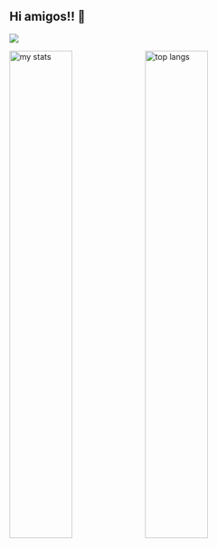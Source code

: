 ## Hi amigos!! 👋
![](https://komarev.com/ghpvc/?username=emonislive&label=PROFILE+VIEWS&color=blue&style=plastic)

<img alt="my stats" align="left" width="47%" src="https://github-readme-stats.vercel.app/api?username=emonislive&show_icons=true&theme=tokyonight"/>
<img alt="top langs" align="left" width="47%" src="https://github-readme-stats.vercel.app/api/top-langs/?username=emonislive&layout=compact&theme=tokyonight"/>
